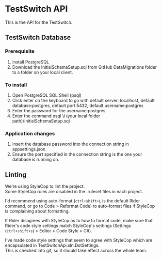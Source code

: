 # TestSwitch API
This is the API for the TestSwitch.

## TestSwitch Database
### Prerequisite
1. Install PostgreSQL
2. Download the InitialSchemaSetup.sql from  GitHub DataMigrations folder to a folder on your local client.

### To install
1. Open PostgreSQL SQL Shell (psql)
2. Click enter on the keyboard to go with default server: localhost, default database:postgres, default port:5432, default username:postgres
3. Enter the password for the username:postgres
4. Enter the command psql \i (your local folder path)/InitialSchemaSetup.sql

### Application changes
1. Insert the database password into the connection string in appsettings.json.
2. Ensure the port specified in the connection string is the one your database is running on.

## Linting
We're using StyleCop to lint the project.  
Some StyleCop rules are disabled in the .ruleset files in each project.

I'd recommend using auto-format (`ctrl+shift+L` is the default Rider command, or go to Code > Reformat Code) to auto-format files if StyleCop is complaining about formatting.
  
If Rider disagrees with StyleCop as to how to format code, make sure that Rider's code style settings match StyleCop's settings (Settings (`ctrl+shift+s`) > Editor > Code Style > C#).
  
I've made code style settings that seem to agree with StyleCop which are encapsulated in TestSwitchApi.sln.DotSettings.  
This is checked into git, so it should take effect across the whole team.
